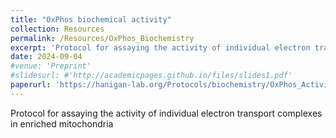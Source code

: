 ```yaml
---
title: "OxPhos biochemical activity"
collection: Resources
permalink: /Resources/OxPhos_Biochemistry
excerpt: 'Protocol for assaying the activity of individual electron transport complexes in enriched mitochondria'
date: 2024-09-04
#venue: 'Preprint'
#slidesurl: #'http://academicpages.github.io/files/slides1.pdf'
paperurl: 'https://hanigan-lab.org/Protocols/biochemistry/OxPhos_Activity_96-well_Protocol.pdf'
---
```

Protocol for assaying the activity of individual electron transport complexes in enriched mitochondria